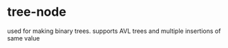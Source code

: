 # tree-node

used for making binary trees.  supports AVL trees and multiple insertions of same value
